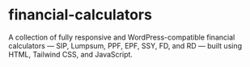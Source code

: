 # financial-calculators
A collection of fully responsive and WordPress-compatible financial calculators — SIP, Lumpsum, PPF, EPF, SSY, FD, and RD — built using HTML, Tailwind CSS, and JavaScript.
